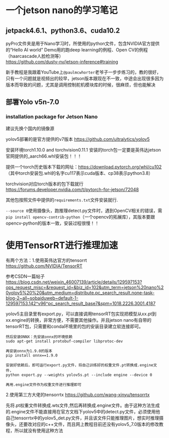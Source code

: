 # 一个jetson nano的学习笔记

## jetpack4.6.1、python3.6、cuda10.2
pyPro文件夹是用于Nano学习时，所使用的python文件，包含NVIDIA官方提供的“Hello AI world” Demo用的跑deep learning的例程、Open CV的例程（haarcascade人脸检测等）   
https://github.com/dusty-nv/jetson-inference#training

新手教程是我跟着YouTube上`@paulmcwhorter`老爷子一步步练习的，教的很好，只有一个问题就是视频出的较早，jetson版本跟现在不一致，中途会出现很多因为版本而导致的问题，尤其是调用控制舵机模块库的时候，很麻烦，但也能解决

## 部署Yolo v5n-7.0
### installation package for Jetson Nano

建议先换个国内的镜像源

yolov5部署的是官方提供的v7版本
 https://github.com/ultralytics/yolov5 

安装环境torch1.10.0 and torchvision0.11.1
安装的torch包一定要是英伟达jetson官网提供的_aarch66.whl安装包！！！

提供一个torch历史版本下载的网址：https://download.pytorch.org/whl/cu102 （其中torch安装包.whl的名字cu117表示cuda版本、cp38表示python3.8）

torchvision对应torch版本的包下载就行
https://forums.developer.nvidia.com/t/pytorch-for-jetson/72048

其他包按照文件中提供的`requirements.txt`文件安装就行.

`--source 0`使用摄像头，跑推理detect.py文件时，遇到OpenCV相关的错误，需`pip install opencv-contrib-python`（一个opencv的拓展库），其版本要跟opencv-python的版本一致，安装过程很慢！！

# 使用TensorRT进行推理加速
有两个方法：1.使用英伟达官方的tensorrt https://github.com/NVIDIA/TensorRT

参考CSDN一篇帖子 https://blog.csdn.net/weixin_46007139/article/details/129597153?ops_request_misc=&request_id=&biz_id=102&utm_term=jetson%20nano%20yolov5%20%20&utm_medium=distribute.pc_search_result.none-task-blog-2~all~sobaiduweb~default-1-129597153.142^v96^pc_search_result_base7&spm=1018.2226.3001.4187 

yolov5主目录里有export.py，可以直接调用tensorRT包实现把模型从xx.pt到xx.engine的转换，非常方便，不需要其他操作。并且jetson nano有自带的tensorRT包，只需要和conda环境里的包的安装目录建立软连接即可。
    
    然后安装ONNX：先安装onnx的环境依赖
    sudo apt-get install protobuf-compiler libprotoc-dev
    
    再安装onnx为1.9.0的版本
    pip install onnx==1.9.0

    安装好依赖后，即可运行export.py文件，将自己训练好的权重文件.pt转换成.engine文件，
    python export.py --weights yolov5s.pt --include engine --device 0 

    再用.engine文件作为权重文件进行推理即可

2.使用第三方大佬的tensorrtx https://github.com/wang-xinyu/tensorrtx 

先将.pt权重文件转换成.wts文件,然后再转换成.engine文件。由于这种方法生成的.engine文件不能直接用在官方文档下yolov5中的detect.py文件，必须使用他自己tensorrtx中的yolov5_det.py文件，并且该文件只能推理图片，想实时推理摄像头，还要改对应的c++文件，而且网上教程目前还没有yolov5_7.0版本的修改教程，所以就没有使用这种方法
